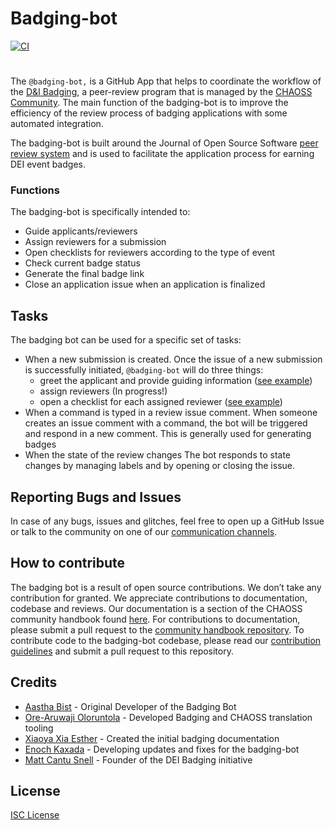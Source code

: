# Badging-bot
[![CI](https://github.com/badging/badging-bot/actions/workflows/actions.yml/badge.svg)](https://github.com/badging/badging-bot/actions/workflows/actions.yml)
#

The `@badging-bot,` is a GitHub App that helps to coordinate the workflow of the [D&I Badging](https://handbook.chaoss.community/community-handbook/badging/overview), a peer-review program that is managed by the [CHAOSS Community](https://handbook.chaoss.community/community-handbook/). The main function of the badging-bot is to improve the efficiency of the review process of badging applications with some automated integration.

The badging-bot is built around the Journal of Open Source Software [peer review system](https://joss.readthedocs.io/en/latest/) and is used to facilitate the application process for earning DEI event badges.

### Functions

The badging-bot is specifically intended to:

- Guide applicants/reviewers
- Assign reviewers for a submission
- Open checklists for reviewers according to the type of event
- Check current badge status
- Generate the final badge link
- Close an application issue when an application is finalized

## Tasks

The badging bot can be used for a specific set of tasks:

- When a new submission is created. Once the issue of a new submission is successfully initiated, `@badging-bot` will do three things:
  - greet the applicant and provide guiding information \([see example](https://github.com/badging/event-diversity-and-inclusion/issues/46#issuecomment-674938374)\)
  - assign reviewers (In progress!)
  - open a checklist for each assigned reviewer \([see example](https://github.com/badging/event-diversity-and-inclusion/issues/46#issuecomment-674938396)\)
- When a command is typed in a review issue comment.
  When someone creates an issue comment with a command, the bot will be triggered and respond in a new comment. This is generally used for generating badges
- When the state of the review changes
  The bot responds to state changes by managing labels and by opening or closing the issue.

## Reporting Bugs and Issues

In case of any bugs, issues and glitches, feel free to open up a GitHub Issue or talk to the community on one of our [communication channels](https://chaoss.community/participate/).

## How to contribute

The badging bot is a result of open source contributions. We don’t take any contribution for granted. We appreciate contributions to documentation, codebase and reviews.
Our documentation is a section of the CHAOSS community handbook found [here](https://handbook.chaoss.community/community-handbook/badging/overview). For contributions to documentation, please submit a pull request to the [community handbook repository](https://www.google.com/url?sa=t&source=web&rct=j&url=https://github.com/chaoss/community-handbook&ved=2ahUKEwiBxqfM4rj2AhUDNn0KHUxMAdoQFnoECAMQAQ&usg=AOvVaw3VD3BYnkDUeeDtkYI0F4gD).
To contribute code to the badging-bot codebase, please read our [contribution guidelines](https://handbook.chaoss.community/community-handbook/contributing/design) and submit a pull request to this repository.

## Credits

- [Aastha Bist](https://github.com/bistaastha) - Original Developer of the Badging Bot
- [Ore-Aruwaji Oloruntola](https://github.com/thecraftman) - Developed Badging and CHAOSS translation tooling
- [Xiaoya Xia Esther](https://github.com/xiaoya-Esther) - Created the initial badging documentation
- [Enoch Kaxada](https://github.com/kaxada) - Developing updates and fixes for the badging-bot
- [Matt Cantu Snell](https://github.com/Nebrethar) - Founder of the DEI Badging initiative

## License

[ISC License](https://github.com/badging/badging-bot/blob/glitch/LICENSE)
